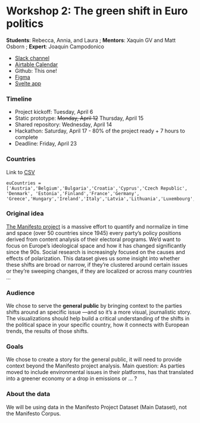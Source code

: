 
# Workshop 2: The green shift in Euro politics

**Students**: Rebecca, Annia, and Laura ; **Mentors**: Xaquin GV and Matt Osborn ; **Expert**: Joaquin Campodonico

- [Slack channel](https://mvtecworkspace.slack.com/archives/C01N4MNP0E8)
- [Airtable Calendar](https://airtable.com/shr6YoJrHIhuSNfy7)
- Github: This one! 
- [Figma](https://www.figma.com/file/XAEL4J1Z6TfVnyARgltc8U/workshop-1-shop-nietz)
- [Svelte app](https://github.com/sarachodosh/workshop1-nietzsche/tree/main/nietzsche-app)

### Timeline
- Project kickoff: Tuesday, April 6
- Static prototype: ~~Monday, April 12~~ Thursday, April 15
- Shared repository: Wednesday, April 14
- Hackathon: Saturday, April 17 - 80% of the project ready + 7 hours to complete
- Deadline: Friday, April 23

### Countries
Link to [CSV](https://docs.google.com/spreadsheets/d/1VDj0Pjr_2WOjpA1MzgTKyQGtFNvlhReQyHL0YWxjzYc/edit?usp=sharing)

```
euCountries = ['Austria','Belgium','Bulgaria','Croatia','Cyprus','Czech Republic', 'Denmark', 'Estonia','Finland','France','Germany', 'Greece','Hungary','Ireland','Italy','Latvia','Lithuania','Luxembourg','Malta','Netherlands','Poland','Portugal','Romania','Slovakia','Slovenia','Spain','Sweden']
```

### Original idea
[The Manifesto project](https://manifesto-project.wzb.eu/) is a massive effort to quantify and normalize in time and space (over 50 countries since 1945) every party’s policy positions derived from content analysis of their electoral programs. 
We’d want to focus on Europe’s ideological space and how it has changed significantly since the 90s. Social research is increasingly focused on the causes and effects of polarization. This dataset gives us some insight into whether these shifts are broad or narrow, if they’re clustered around certain issues or they’re sweeping changes, if they are localized or across many countries ...

### Audience
We chose to serve the **general public** by bringing context to the parties shifts around an specific issue —and so it’s a more visual, journalistic story.
The visualizations should help build a critical understanding of the shifts in the political space in your specific country, how it connects with European trends, the results of those shifts.

### Goals
We chose to create a story for the general public, it will need to provide context beyond the Manifesto project analysis.
Main question: As parties moved to include environmental issues in their platforms, has that translated into a greener economy or a drop in emissions or ... ?

### About the data
We will be using data in the Manifesto Project Dataset (Main Dataset), not the Manifesto Corpus.

